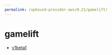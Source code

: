 ```yaml
---
permalink: /upbound-provider-aws/0.21/gamelift/
---
```


# gamelift



* [v1beta1](v1beta1/index.md)